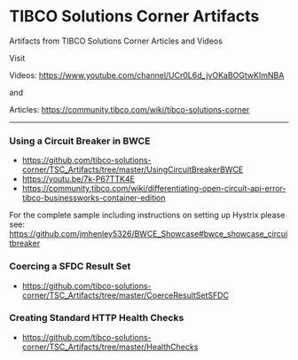 # TIBCO Solutions Corner Artifacts
Artifacts from TIBCO Solutions Corner Articles and Videos

Visit
 
Videos: https://www.youtube.com/channel/UCr0L6d_jvOKaBOGtwKImNBA

and

Articles: https://community.tibco.com/wiki/tibco-solutions-corner<p>

----
### Using a Circuit Breaker in BWCE
* https://github.com/tibco-solutions-corner/TSC_Artifacts/tree/master/UsingCircuitBreakerBWCE
* https://youtu.be/7k-P67TTK4E
* https://community.tibco.com/wiki/differentiating-open-circuit-api-error-tibco-businessworks-container-edition

For the complete sample including instructions on setting up Hystrix please see: https://github.com/jmhenley5326/BWCE_Showcase#bwce_showcase_circuitbreaker

### Coercing a SFDC Result Set
* https://github.com/tibco-solutions-corner/TSC_Artifacts/tree/master/CoerceResultSetSFDC

### Creating Standard HTTP Health Checks
* https://github.com/tibco-solutions-corner/TSC_Artifacts/tree/master/HealthChecks
